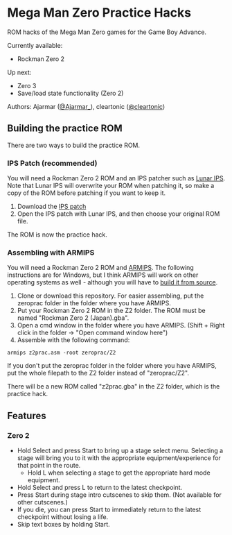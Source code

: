 # Mega Man Zero Practice Hacks

ROM hacks of the Mega Man Zero games for the Game Boy Advance.

Currently available: 
* Rockman Zero 2

Up next:
* Zero 3
* Save/load state functionality (Zero 2)

Authors: Ajarmar ([@Ajarmar_](http://twitter.com/Ajarmar_)), cleartonic ([@cleartonic](http://twitter.com/cleartonic))

## Building the practice ROM

There are two ways to build the practice ROM.

### IPS Patch (recommended)

You will need a Rockman Zero 2 ROM and an IPS patcher such as [Lunar IPS](https://www.romhacking.net/utilities/240/). Note that Lunar IPS will overwrite your ROM when patching it, so make a copy of the ROM before patching if you want to keep it.

1. Download the [IPS patch](https://github.com/Ajarmar/zeroprac/raw/master/Z2/ips/z2prac_v2.ips)
2. Open the IPS patch with Lunar IPS, and then choose your original ROM file.

The ROM is now the practice hack.

### Assembling with ARMIPS

You will need a Rockman Zero 2 ROM and [ARMIPS](https://github.com/Kingcom/armips/releases/tag/v0.10.0). The following instructions are for Windows, but I think ARMIPS will work on other operating systems as well - although you will have to [build it from source](https://github.com/Kingcom/armips#22-building-from-source).

1. Clone or download this repository. For easier assembling, put the zeroprac folder in the folder where you have ARMIPS.
2. Put your Rockman Zero 2 ROM in the Z2 folder. The ROM must be named "Rockman Zero 2 (Japan).gba".
3. Open a cmd window in the folder where you have ARMIPS. (Shift + Right click in the folder -> "Open command window here")
4. Assemble with the following command:

```
armips z2prac.asm -root zeroprac/Z2
```
If you don't put the zeroprac folder in the folder where you have ARMIPS, put the whole filepath to the Z2 folder instead of "zeroprac/Z2".

There will be a new ROM called "z2prac.gba" in the Z2 folder, which is the practice hack.

## Features

### Zero 2

- Hold Select and press Start to bring up a stage select menu. Selecting a stage will bring you to it with the appropriate equipment/experience for that point in the route.
  - Hold L when selecting a stage to get the appropriate hard mode equipment.
- Hold Select and press L to return to the latest checkpoint.
- Press Start during stage intro cutscenes to skip them. (Not available for other cutscenes.)
- If you die, you can press Start to immediately return to the latest checkpoint without losing a life.
- Skip text boxes by holding Start.
